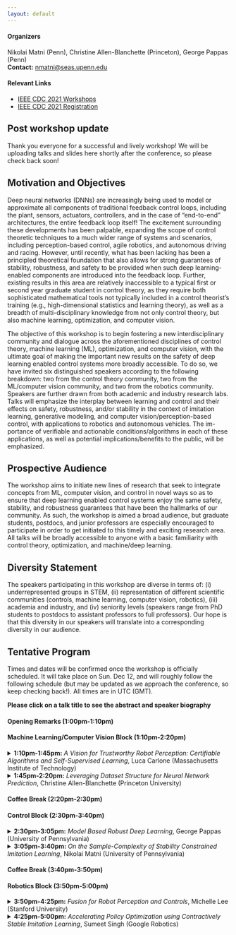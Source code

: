 ```yaml
---
layout: default
---
```

#### Organizers 
Nikolai Matni (Penn), Christine Allen-Blanchette (Princeton), George Pappas (Penn)\
**Contact:** [nmatni@seas.upenn.edu](mailto:nmatni@seas.upenn.edu)

#### Relevant Links
- [IEEE CDC 2021 Workshops](https://2021.ieeecdc.org/workshops/)
- [IEEE CDC 2021 Registration](https://2021.ieeecdc.org/registration/)

## Post workshop update
Thank you everyone for a successful and lively workshop! We will be uploading talks and slides here shortly after the conference, so please check back soon!

## Motivation and Objectives

Deep neural networks (DNNs) are increasingly being used to model or approximate all components of traditional feedback control loops, including the plant, sensors, actuators, controllers, and in the case of “end-to-end” architectures, the entire feedback loop itself! The excitement surrounding these developments has been palpable, expanding the scope of control theoretic techniques to a much wider range of systems and scenarios, including perception-based control, agile robotics, and autonomous driving and racing. However, until recently, what has been lacking has been a principled theoretical foundation that also allows for strong guarantees of stability, robustness, and safety to be provided when such deep learning-enabled components are introduced into the feedback loop. Further, existing results in this area are relatively inaccessible to a typical first or second year graduate student in control theory, as they require both sophisticated mathematical tools not typically included in a control theorist’s training (e.g., high-dimensional statistics and learning theory), as well as a breadth of multi-disciplinary knowledge from not only control theory, but also machine learning, optimization, and computer vision.

The objective of this workshop is to begin fostering a new interdisciplinary community and dialogue across the aforementioned disciplines of control theory, machine learning (ML), optimization, and computer vision, with the ultimate goal of making the important new results on the safety of deep learning enabled control systems more broadly accessible. To do so, we have invited six distinguished speakers according to the following breakdown: two from the control theory community, two from the ML/computer vision community, and two from the robotics community. Speakers are further drawn from both academic and industry research labs. Talks will emphasize the interplay between learning and control and their effects on safety, robustness, and/or stability in the context of imitation learning, generative modeling, and computer vision/perception-based control, with applications to robotics and autonomous vehicles. The im- portance of verifiable and actionable conditions/algorithms in each of these applications, as well as potential implications/benefits to the public, will be emphasized.

## Prospective Audience

The workshop aims to initiate new lines of research that seek to integrate concepts from ML, computer vision, and control in novel ways so as to ensure that deep learning enabled control systems enjoy the same safety, stability, and robustness guarantees that have been the hallmarks of our community.  As such, the workshop is aimed a broad audience, but graduate students, postdocs, and junior professors are especially encouraged to participate in order to get initiated to this timely and exciting research area.  All talks will be broadly accessible to anyone with a basic familiarity with control theory, optimization, and machine/deep learning.

## Diversity Statement
The speakers participating in this workshop are diverse in terms of: (i) underrepresented groups in STEM, (ii) representation of different scientific communities (controls, machine learning, computer vision, robotics), (iii) academia and industry, and (iv) seniority levels (speakers range from PhD students to postdocs to assistant professors to full professors).  Our hope is that this diversity in our speakers will translate into a corresponding diversity in our audience.

## Tentative Program

Times and dates will be confirmed once the workshop is officially scheduled.  It will take place on Sun. Dec 12, and will roughly follow the following schedule (but may be updated as we approach the conference, so keep checking back!).  All times are in UTC (GMT).

**Please click on a talk title to see the abstract and speaker biography**

#### Opening Remarks (1:00pm-1:10pm)

#### Machine Learning/Computer Vision Block (1:10pm-2:20pm)
<details>
  <summary> <b>1:10pm-1:45pm:</b> 
    <i>A Vision for Trustworthy Robot Perception: Certifiable Algorithms and Self-Supervised Learning</i>, Luca Carlone (Massachusetts Institute of Technology) </summary>
  <br>
  
  **Abstract:** Perception algorithms are key components of modern autonomous systems, from self-driving vehicles to autonomous robots and drones. For instance, for a self-driving vehicle, perception algorithms provide functionalities such as estimating the state of the vehicle, building a map of obstacles in its surroundings, and detecting and tracking external objects and pedestrians. As exemplified by recent self-driving car accidents, perception failures can cascade to catastrophic system failures and compromise human safety. Ensuring robustness of perception is a formidable challenge, which spans several research areas from robotics and computer vision, to estimation and machine learning.
In this talk, I provide an overview of our work on certifiable perception. I start by reviewing our certifiable algorithms for geometric perception, which aim at estimating a geometric model (e.g., the pose and shape of vehicles surrounding a self-driving car) from noisy and potentially corrupted measurements. Our certifiable algorithms provide formal performance guarantees in realistic problems, and largely outperform the state of the art in terms of accuracy and robustness to noise and outliers. I discuss three tools to design certifiable algorithms: graduated non-convexity, graph-theoretic outlier removal, and polynomial optimization. I show that these tools enable unprecedented performance in object pose and shape estimation using camera or lidar. Our algorithms are ``hard to break'' and succeed in challenging problems with extreme noise and outliers, where state-of-the-art methods fail.
I conclude the talk by commenting on the use of robust algorithms for self-supervision of neural networks for feature detection and matching, and discuss ongoing work on system-level perception monitoring.
  
  **Biography:** Luca Carlone is the Leonardo Career Development Associate Professor in the Department of Aeronautics and Astronautics at the Massachusetts Institute of Technology, and a Principal Investigator in the Laboratory for Information and Decision Systems (LIDS). He received his PhD from the Polytechnic University of Turin in 2012. He joined LIDS as a postdoctoral associate (2015) and later as a Research Scientist (2016), after spending two years as a postdoctoral fellow at the Georgia Institute of Technology (2013-2015). His research interests include nonlinear estimation, numerical and distributed optimization, and probabilistic inference, applied to sensing, perception, and decision-making in single and multi-robot systems. His work includes seminal results on certifiably correct algorithms for localization and mapping, as well as approaches for visual-inertial navigation and distributed mapping. He is a recipient of the 2017 Transactions on Robotics King-Sun Fu Memorial Best Paper Award, the best paper award at WAFR'16, the best Student paper award at the 2018 Symposium on VLSI Circuits, the best paper award in Robot Vision at ICRA'20, and he was best paper finalist at RSS'15. He is also a recipient of the RSS Early Career Award (2020), the Google Daydream (2019) and the Amazon Research Award (2020), and the MIT AeroAstro Vickie Kerrebrock Faculty Award (2020). At MIT, he teaches "Robotics: Science and Systems," the introduction to robotics for MIT undergraduates, and he created the graduate-level course "Visual Navigation for Autonomous Vehicles," which covers mathematical foundations and fast C++ implementations of spatial perception algorithms for drones and autonomous vehicles.
</details>
  
<details>
  <summary> <b>1:45pm-2:20pm:</b> <i>Leveraging Dataset Structure for Neural Network Prediction</i>, Christine Allen-Blanchette (Princeton University) </summary>
  <br>
  
  **Abstract:** Scientists and engineers are increasingly applying deep neural networks (DNNs) to modelling and design of complex systems. While the flexibility of DNNs makes them an attractive tool, it also makes their solutions difficult to interpret and their predictive capability difficult to quantify. In contrast, scientific models directly expose the equations governing a process but their applicability is restricted in the presence of unknown effects or when the data are high-dimensional. The emerging paradigm of physics-guided artificial intelligence asks: How can we combine the flexibility of DNNs with the interpretability of scientific models to learn relationships from data consistent with known scientific theories? In this talk, I will discuss my work on incorporating prior knowledge of problem structure (e.g., physics-based constraints) into neural network design. Specifically, I will demonstrate how prior knowledge of task symmetries can be leveraged for improved learning outcomes in convolutional neural network based classification; and how embedding priors from dynamical systems theory can lead to physically plausible neural network based video prediction.
  
  **Biography:** Dr. Christine Allen-Blanchette is a postdoctoral researcher in the Department of Mechanical and Aerospace Engineering at Princeton University where they are pursuing research at the intersection of deep learning, geometry, and dynamical systems. They completed their PhD in Computer Science and MSE in Robotics at the University of Pennsylvania, and their BS degrees in Mechanical Engineering and Computer Engineering at San Jose State University. Among their awards are the Princeton Presidential Postdoctoral Fellowship, NSF Integrative Graduate Education and Research Training award, and GEM Fellowship sponsored by the Adobe Foundation.
</details>

#### Coffee Break (2:20pm-2:30pm)

#### Control Block (2:30pm-3:40pm)
<details>
  <summary> <b>2:30pm-3:05pm:</b> <i>Model Based Robust Deep Learning</i>, George Pappas (University of Pennsylvania) </summary>
  <br>
  
  **Abstract:** While deep learning has resulted in major breakthroughs in many application domains, the frameworks commonly used in deep learning remain fragile to artificially-crafted and imperceptible changes in the data. In response to this fragility, adversarial training has emerged as a principled approach for enhancing the robustness of deep learning with respect to norm-bounded perturbations. However, there are other sources of fragility for deep learning that are arguably more common and less thoroughly studied. Indeed, natural variation such as lighting or weather conditions can significantly degrade the accuracy of trained neural networks, proving that such natural variation presents a significant challenge for deep learning.
We propose a paradigm shift from perturbation-based adversarial robustness toward model-based robust deep learning. Our objective is to provide general training algorithms that can be used to train deep neural networks to be robust against natural variation in data. Critical to our paradigm is first obtaining a model of natural variation which can be used to vary data over a range of natural conditions. Such models may be either known a priori or else learned from data. In the latter case, we show that deep generative models can be used to learn models of natural variation that are consistent with realistic conditions. We then exploit such models in three novel model-based robust training algorithms in order to enhance the robustness of deep learning with respect to the given model. Our extensive experiments show that across a variety of naturally-occurring conditions and across various datasets, deep neural networks trained with our model-based algorithms significantly outperform both standard deep learning algorithms as well as norm-bounded robust deep learning algorithms.
  
  **Biography:** George J. Pappas is the UPS Foundation Professor and Chair of the Department of Electrical and Systems Engineering at the University of Pennsylvania. He also holds a secondary appointment in the Departments of Computer and Information Sciences, and Mechanical Engineering and Applied Mechanics. He is member of the GRASP Lab and the PRECISE Center. He has previously served as the Deputy Dean for Research in the School of Engineering and Applied Science. His research focuses on control theory and in particular, hybrid systems, embedded systems, hierarchical and distributed control systems, with applications to unmanned aerial vehicles, distributed robotics, green buildings, and biomolecular networks. He is a Fellow of IEEE, and has received various awards such as the Antonio Ruberti Young Researcher Prize, the George S. Axelby Award, the O. Hugo Schuck Best Paper Award, the National Science Foundation PECASE, and the George H. Heilmeier Faculty Excellence Award.
</details>
  
<details>
  <summary> <b>3:05pm-3:40pm:</b> <i>On the Sample-Complexity of Stability Constrained Imitation Learning</i>, Nikolai Matni (University of Pennsylvania) </summary>
  <br>
  
  **Abstract:** We study the following question in the context of imitation learning for continuous control: how are the underlying stability properties of an expert policy reflected in the sample-complexity of an imitation learning task? We provide the first results showing that a surprisingly granular connection can be made between the underlying expert system's incremental gain stability, a novel measure of robust convergence between pairs of system trajectories, and the dependency on the task horizon *T* of the resulting generalization bounds. In particular, we propose and analyze incremental gain stability constrained versions of behavior cloning and a DAgger-like algorithm, and show that the resulting sample-complexity bounds naturally reflect the underlying stability properties of the expert system. As a special case, we delineate a class of systems for which the number of trajectories needed to achieve *ε*-suboptimality is sublinear in the task horizon *T*, and do so without requiring (strong) convexity of the loss function in the policy parameters. Finally, we conduct numerical experiments demonstrating the validity of our insights on both a simple nonlinear system for which the underlying stability properties can be easily tuned, and on a high-dimensional quadrupedal robotic simulation.

  **Biography:** Nikolai Matni is an Assistant Professor in the Department of Electrical and Systems Engineering at the University of Pennsylvania, where he is also a member of the Department of Computer and Information Sciences (by courtesy), the GRASP Lab, the PRECISE Center, and the Applied Mathematics and Computational Science graduate group. Prior to joining Penn, Nikolai was a postdoctoral scholar in EECS at UC Berkeley. He has also held a position as a postdoctoral scholar in the Computing and Mathematical Sciences at Caltech. He received his Ph.D. in Control and Dynamical Systems from Caltech in June 2016. He also holds B.A.Sc. and M.A.Sc. in Electrical Engineering from the University of British Columbia, Vancouver, Canada. His research interests broadly encompass the use of learning, optimization, and control in the design and analysis of safety-critical data-driven autonomous systems.  Nikolai is a recipient of the NSF CAREER Award (2021), a Google Research Scholar Award (2021), the IEEE ACC 2017 Best Student Paper Award (as co-advisor), and the IEEE CDC 2013 Best Student Paper Award (first ever sole author winner).
</details>

#### Coffee Break (3:40pm-3:50pm)

#### Robotics Block (3:50pm-5:00pm)
<details>
  <summary> <b>3:50pm-4:25pm:</b> <i>Fusion for Robot Perception and Controls</i>,  Michelle Lee (Stanford University) </summary>  
<br>
  
 **Abstract:**  Machine learning has led to powerful advances in robotics: deep learning for visual perception from raw images and deep reinforcement learning (RL) for learning controls from trial and error. Yet, these black-box techniques can often require large amounts of data, have results difficult to interpret, and fail catastrophically when dealing with out-of-distribution data. In this talk, I will introduce the concept of ``fusion'' in robot perception and controls for robust, sample efficient, and generalizable robot learning. On the perception side, we fuse multiple sensor modalities and demonstrate generalization to new task instances and robustness to sensor failures that are out-of-distribution. On the controls side, we leverage fusion by combining known models with learned policies, making our policy learning substantially more sample efficient.
  
  **Biography:**  Michelle A. Lee is an incoming Assistant Professor at New York University, jointly appointed in the Computer Science Department at the NYU Courant Institute of Mathematical Sciences and the Electrical Computer Engineering Department at the NYU Tandon School of Engineering. Previously, she received her Ph.D. in Mechanical Engineering at Stanford University advised by Prof. Jeannette Bohg and was a collaborator in the People, AI, Robots group, led by Fei-Fei Li and Silvio Savarese. Working in the intersection of perception, controls, and robot learning, her research interests lie in developing data-driven algorithms for real-world robotic manipulation tasks. She has conducted research at the NVIDIA Robotics Lab. Her work has received best paper awards at ICRA 2019 and the NeuriPS 2019 Robot Learning workshop. Before starting her faculty position at NYU, Michelle is currently exploring how to apply robotics to real world problems outside of traditional manufacturing.
</details>

<details>
  <summary> <b>4:25pm-5:00pm:</b> <i>Accelerating Policy Optimization using Contractively Stable Imitation Learning</i>, Sumeet Singh (Google Robotics) </summary>
  <br>
  
  **Abstract:** Policies learned via Behavior Cloning (BC) methods typically result in catastrophic divergence from the expert demonstrations. An oft-cited explanation is that BC tries to learn the state-conditional action distribution, thereby neglecting the mismatch in the resulting closed-loop state distributions. On the other hand, recent methods advocating for stable or stabilizable dynamics learning within model-based reinforcement learning frameworks assume overly restrictive control theoretic properties for the underlying system. In this work, we instead assume that state trajectories corresponding to expert demonstrations can be encoded as a contractively stable dynamical system. Informally, this implies that state perturbations (``mistakes'') are exponentially forgotten with respect to the flow of the dynamical system. Leveraging this as the key thesis, we first fit a dynamical system to the collected demonstrations, where we leverage the properties of a contractively stable system as soft constraints within the learning algorithm. Next, we perform policy optimization using an off-the-shelf method (e.g., PPO, ARS) with an augmented cost function that penalizes deviation from the flow of the learned stable dynamical system. We demonstrate two key benefits: (i) more focused exploration and therefore, quicker policy convergence, and (ii) an adjustable handle over the distribution shift of the policy and the variance in its performance.
  
  **Biography:** Sumeet Singh is a researcher at Google Brain Robotics in NYC.  He completed his Ph.D. Ph.D. in the Autonomous Systems Lab in the Aeronautics and Astronautics Department at Stanford in 2019. He received a B.Eng. in Mechanical Engineering and a Diploma of Music (Performance) from University of Melbourne in 2012, and a M.Sc. in Aeronautics and Astronautics from Stanford University in 2015. Prior to joining Stanford, Sumeet worked in the Berkeley Micromechanical Analysis and Design lab at the University of California, Berkeley in 2011 and the Aeromechanics Branch at NASA Ames in 2013. Sumeet's research interests include (1) Robust motion planning for constrained nonlinear systems, (2) Risk-sensitive inference and decision-making with humans in-the-loop, and (3) Design of verifiable learning architectures for safety-critical applications. Sumeet is the recipient of the Stanford Graduate Fellowship (2013-2016), the most prestigious Stanford fellowship awarded to incoming graduate students, and the Qualcomm Innovation Fellowship (2018).
</details>

